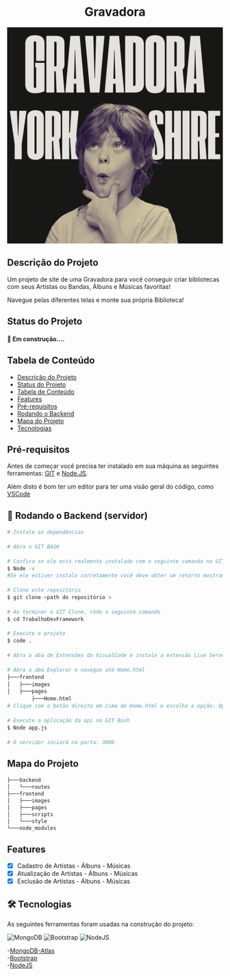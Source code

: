 <h1 align="center">Gravadora</h1>

![descrição](frontend/images/banner.png)

<h2 align="left" id="descricaoProjeto">Descrição do Projeto</h2>

<p align="left">Um projeto de site de uma Gravadora para você conseguir criar bibliotecas com seus Artistas ou Bandas, Álbuns e Músicas favoritas!

Navegue pelas diferentes telas e monte sua própria Biblioteca!</p>

<h2 align="left" id="statusProjeto">Status do Projeto</h2>

<h4 align="left">
🚀 Em construção....
</h4>

<h2 align="left" id="tabelaConteudo">Tabela de Conteúdo</h2>

<ul align="left">
<li><a href="#descricaoProjeto">Descrição do Projeto</a></li>
<li><a href="#statusProjeto">Status do Projeto</a></li>
<li><a href="#tabelaConteudo">Tabela de Conteúdo</a></li>
<li><a href="#features">Features</a></li>
<li><a href="#preRequisitos">Pré-requisitos</a></li>
<li><a href="#backend">Rodando o Backend</a></li>
<li><a href="#mapaProjeto">Mapa do Projeto</a></li>
<li><a href="#tecnologias">Tecnologias</a></li>
</ul>

<h2 align="left" id="preRequisitos">Pré-requisitos</h2>

Antes de começar você precisa ter instalado em sua máquina as seguintes ferramentas:
[GIT](https://git-scm.com) e [Node.JS](https://nodejs.org/dist/v20.13.1/node-v20.13.1-x64.msi).

Além disto é bom ter um editor para ter uma visão geral do código, como [VSCode](https://code.visualstudio.com/)

<h2 align="left" id="backend">🔨 Rodando o Backend (servidor)</h2>

<p>

```bash
# Instale as dependências

# Abra o GIT BASH

# Confira se ele esta realmente instalado com o seguinte comando no GIT Bash
$ Node -v
#Se ele estiver instalo corretamente você deve obter um retorno mostrando a versão do node

# Clone este repositório
$ git clone <path do repositório >

# Ao terminar o GIT Clone, rode o seguinte comando
$ cd TrabalhoDevFramework

# Execute o projeto
$ code .

# Abra a aba de Extensões do VisualCode e instale a extensão Live Server

# Abra a aba Explorar e navegue até Home.html
├───frontend
│   ├───images
│   ├───pages
        ├───Home.html
# Clique com o botão direito em cima de Home.html e escolha a opção: Open with Live Server

# Execute a aplicação da api no GIT Bash
$ Node app.js

# O servidor inciará na porta: 3000
```
</p>

<h2 align="left" id="mapaProjeto">Mapa do Projeto</h2>

<p align="left">

```
├───backend
│   └───routes
├───frontend
│   ├───images
│   ├───pages
│   ├───scripts
│   └───style
└───node_modules
```

</p>

<h2 align="left" id="features">Features</h2>

- [x] Cadastro de Artistas - Álbuns - Músicas<br>
- [x] Atualização de Artistas - Álbuns - Músicas<br>
- [x] Exclusão de Artistas - Álbuns - Músicas

<h2 align="left" id="tecnologias">🛠 Tecnologias</h2>

As seguintes ferramentas foram usadas na construção do projeto:

![MongoDB](https://img.shields.io/badge/MongoDB-%234ea94b.svg?style=for-the-badge&logo=mongodb&logoColor=white)
![Bootstrap](https://img.shields.io/badge/bootstrap-%238511FA.svg?style=for-the-badge&logo=bootstrap&logoColor=white)
![NodeJS](https://img.shields.io/badge/node.js-6DA55F?style=for-the-badge&logo=node.js&logoColor=white)

-[MongoDB-Atlas](https://www.mongodb.com/pt-br/lp/cloud/atlas/try4?utm_source=google&utm_campaign=search_gs_pl_evergreen_atlas_core_prosp-brand_gic-null_amers-br_ps-all_desktop_pt-br_lead&utm_term=mongodb%20atlas&utm_medium=cpc_paid_search&utm_ad=e&utm_ad_campaign_id=20378068769&adgroup=154980291281&cq_cmp=20378068769&gad_source=1&gclid=Cj0KCQjwxqayBhDFARIsAANWRnQAdXuSCxPN9lkxinp7Mpgg5M5ZzkYJQjN_skYwTgwTdWe1RJN8H24aAu-cEALw_wcB)<br>
-[Bootstrap](https://getbootstrap.com/)<br>
-[NodeJS](https://nodejs.org/dist/v20.13.1/node-v20.13.1-x64.msi)
